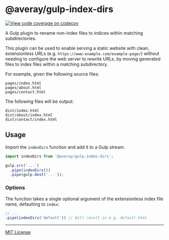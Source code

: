 # @averay/gulp-index-dirs

[![View code coverage on codecov][codecov-badge]][codecov]

[codecov]: https://codecov.io/gh/adamaveray/gulp-index-dirs
[codecov-badge]: https://codecov.io/gh/adamaveray/gulp-index-dirs/branch/main/graph/badge.svg

A Gulp plugin to rename non-index files to indices within matching subdirectories.

This plugin can be used to enable serving a static website with clean, extensionless URLs (e.g. `https://www.example.com/example-page/`) without needing to configure the web server to rewrite URLs, by moving generated files to index files within a matching subdirectory.

For example, given the following source files:

```
pages/index.html
pages/about.html
pages/contact.html
```

The following files will be output:

```
dist/index.html
dist/about/index.html
dist/contact/index.html
```

## Usage

Import the `indexDirs` function and add it to a Gulp stream.

```js
import indexDirs from '@averay/gulp-index-dirs';

gulp.src('...')
  .pipe(indexDirs())
  .pipe(gulp.dest('...'));
```

### Options

The function takes a single optional argument of the extensionless index file name, defaulting to `index`:

```js
// ...
.pipe(indexDirs('default')) // Will result in e.g. default.html
```

---

[MIT License](./LICENSE)
